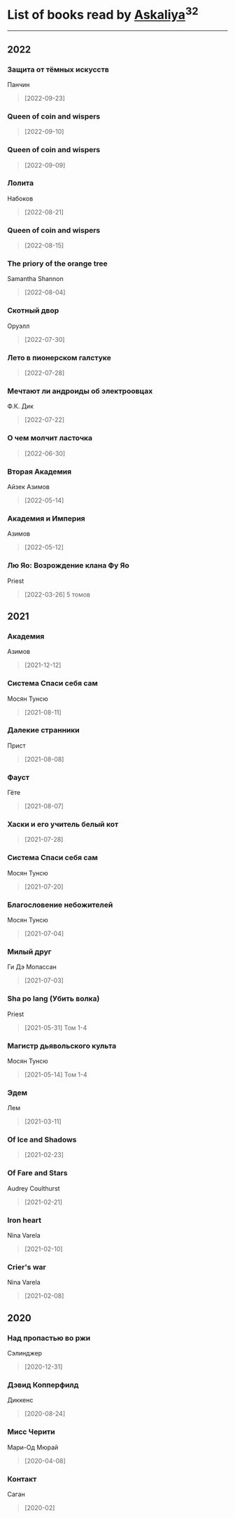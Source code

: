 # List of books read by [Askaliya](http://vk.com/id326783541)<sup>32</sup>
---

## 2022

### Защита от тёмных искусств
Панчин
> [2022-09-23] 


### Queen of coin and wispers
> [2022-09-10] 


### Queen of coin and wispers
> [2022-09-09] 


### Лолита
Набоков
> [2022-08-21] 


### Queen of coin and wispers
> [2022-08-15] 


### The priory of the orange tree
Samantha Shannon
> [2022-08-04] 


### Скотный двор
Оруэлл
> [2022-07-30] 


### Лето в пионерском галстуке
> [2022-07-28] 


### Мечтают ли андроиды об электроовцах
Ф.К. Дик
> [2022-07-22] 


### О чем молчит ласточка
> [2022-06-30] 


### Вторая Академия
Айзек Азимов
> [2022-05-14] 


### Академия и Империя
Азимов
> [2022-05-12] 


### Лю Яо: Возрождение клана Фу Яо
Priest
> [2022-03-26] 5 томов



## 2021

### Академия
Азимов
> [2021-12-12] 


### Система Спаси себя сам
Мосян Тунсю
> [2021-08-11] 


### Далекие странники
Прист
> [2021-08-08] 


### Фауст
Гёте
> [2021-08-07] 


### Хаски и его учитель белый кот
> [2021-07-28] 


### Система Спаси себя сам
Мосян Тунсю
> [2021-07-20] 


### Благословение небожителей
Мосян Тунсю
> [2021-07-04] 


### Милый друг
Ги Дэ Мопассан
> [2021-07-03] 


### Sha po lang (Убить волка)
Priest
> [2021-05-31] Том 1-4


### Магистр дьявольского культа
Мосян Тунсю
> [2021-05-14] Том 1-4


### Эдем
Лем
> [2021-03-11] 


### Of Ice and Shadows
> [2021-02-23] 


### Of Fare and Stars
Audrey Coulthurst
> [2021-02-21] 


### Iron heart
Nina Varela
> [2021-02-10] 


### Crier's war
Nina Varela
> [2021-02-08] 



## 2020

### Над пропастью во ржи
Сэлинджер
> [2020-12-31] 


### Дэвид Копперфилд
Диккенс
> [2020-08-24] 


### Мисс Черити
Мари-Од Мюрай
> [2020-04-08] 


### Контакт
Саган
> [2020-02] 



